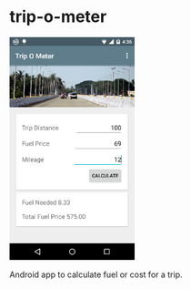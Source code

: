 # trip-o-meter

<img alt="Trip O Meter" src="/resources/screenshots/v0.1.1_landing.png" width="220"/>

Android app to calculate fuel or cost for a trip.
